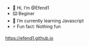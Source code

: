 - 👋 Hi, I’m @Efend1
- ⌨️ Beginer
- 🌱 I’m currently learning Javascript 
- ⚡ Fun fact: Nothing fun



https://efend1.github.io